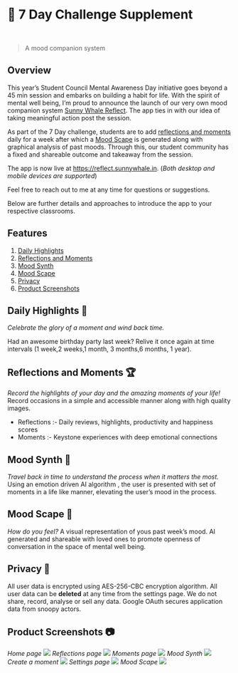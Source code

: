 #  :muscle: 7 Day Challenge Supplement 
<br>

> A mood companion system  

## Overview
This year’s Student Council Mental Awareness Day initiative goes beyond a 45 min session and embarks on building a habit for life. With the spirit of mental well being, I’m proud to announce the launch of our very own mood companion system [Sunny Whale Reflect](https://reflect.sunnywhale.in). The app ties in with our idea of taking meaningful action post the session.

As part of the 7 Day challenge, students are to add [reflections and moments](#reflections-and-moments) daily for a week after which a [Mood Scape](#mood-scape) is generated along with graphical analysis of past moods. Through this, our student community has a fixed and shareable outcome and takeaway from the session.

The app is now live at https://reflect.sunnywhale.in. (*Both desktop and mobile devices are supported*)

Feel free to reach out to me at any time for questions or suggestions.

Below are further details and approaches to introduce the app to your respective classrooms.


## Features
1. [Daily Highlights](#daily-highlights)
2. [Reflections and Moments](#reflections-and-moments)
3. [Mood Synth](#mood-synth)
4. [Mood Scape](#mood-scape)
5. [Privacy](#privacy)
6. [Product Screenshots](#product-screenshots)

## Daily Highlights :calendar:
*Celebrate the glory of a moment and wind back time.*

Had an awesome birthday party last week? Relive it once again at time intervals (1 week,2 weeks,1 month, 3 months,6 months, 1 year).

## Reflections and Moments :trophy:
*Record the highlights of your day and the amazing moments of your life!*
Record occasions in a simple and accessible manner along with high quality images. 

- Reflections :- Daily reviews, highlights, productivity and happiness scores
- Moments :- Keystone experiences with deep emotional connections

## Mood Synth :star2:
*Travel back in time to understand the process when it matters the most.*
Using an emotion driven AI algorithm , the user is presented with set of moments in a life like manner, elevating the user’s mood in the process.

## Mood Scape :art:
*How do you feel?*
A visual representation of yous past week’s mood. AI generated and shareable with loved ones to promote openness of conversation in the space of mental well being.

## Privacy 🤫 
All user data is encrypted using AES-256-CBC encryption algorithm. All user data can be **deleted** at any time from the settings page. We do not share, record, analyse or sell any data. Google OAuth secures application data from snoopy actors. 

## Product Screenshots :camera:
*Home page*
![](imgs/img1.png)
*Reflections page*
![](imgs/img2.png)
*Moments page*
![](imgs/img3.png)
*Mood Synth*
![](imgs/img4.png)
*Create a moment*
![](imgs/img5.png)
*Settings page*
![](imgs/img6.png)
*Mood Scape*
![](imgs/img7.png)

